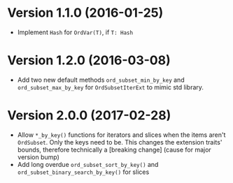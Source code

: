 Version 1.1.0 (2016-01-25)
==========================

* Implement `Hash` for `OrdVar(T)`, if `T: Hash`

Version 1.2.0 (2016-03-08)
==========================

* Add two new default methods `ord_subset_min_by_key` and `ord_subset_max_by_key` for `OrdSubsetIterExt` to mimic std library.

Version 2.0.0 (2017-02-28)
==========================
* Allow `*_by_key()`  functions for iterators and slices when the items aren't `OrdSubset`. Only the keys need to be. This changes the extension traits' bounds, therefore technically a [breaking change] (cause for major version bump)
* Add long overdue `ord_subset_sort_by_key()` and `ord_subset_binary_search_by_key()` for slices
